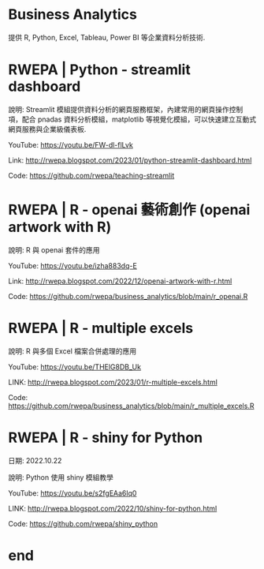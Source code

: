 # Business Analytics

提供 R, Python, Excel, Tableau, Power BI 等企業資料分析技術.

# RWEPA | Python - streamlit dashboard

說明: Streamlit 模組提供資料分析的網頁服務框架，內建常用的網頁操作控制項，配合 pnadas 資料分析模組，matplotlib 等視覺化模組，可以快速建立互動式網頁服務與企業級儀表板.

YouTube: https://youtu.be/FW-dl-flLvk

Link: http://rwepa.blogspot.com/2023/01/python-streamlit-dashboard.html

Code: https://github.com/rwepa/teaching-streamlit

# RWEPA | R - openai 藝術創作 (openai artwork with R)

說明: R 與 openai 套件的應用

YouTube: https://youtu.be/izha883dq-E

Link: http://rwepa.blogspot.com/2022/12/openai-artwork-with-r.html

Code: https://github.com/rwepa/business_analytics/blob/main/r_openai.R

# RWEPA | R - multiple excels

說明: R 與多個 Excel 檔案合併處理的應用

YouTube: https://youtu.be/THElG8DB_Uk

LINK: http://rwepa.blogspot.com/2023/01/r-multiple-excels.html

Code: https://github.com/rwepa/business_analytics/blob/main/r_multiple_excels.R

# RWEPA | R - shiny for Python

日期: 2022.10.22

說明: Python 使用 shiny 模組教學

YouTube: https://youtu.be/s2fgEAa6lq0

LINK: http://rwepa.blogspot.com/2022/10/shiny-for-python.html

Code: https://github.com/rwepa/shiny_python
# end
